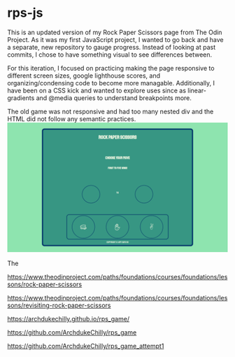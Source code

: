 # rps-js

This is an updated version of my Rock Paper Scissors page from The Odin Project. As it was my first JavaScript project, I wanted to go back and have a separate, new repository to gauge progress. Instead of looking at past commits, I chose to have something visual to see differences between.

For this iteration, I focused on practicing making the page responsive to different screen sizes, google lighthouse scores, and organizing/condensing code to become more managable. Additionally, I have been on a CSS kick and wanted to explore uses since as linear-gradients and @media queries to understand breakpoints more.


The old game was not responsive and had too many nested div and the HTML did not follow any semantic practices.
![Image of original game](rps_game.png)

The 



https://www.theodinproject.com/paths/foundations/courses/foundations/lessons/rock-paper-scissors


https://www.theodinproject.com/paths/foundations/courses/foundations/lessons/revisiting-rock-paper-scissors




https://archdukechilly.github.io/rps_game/


https://github.com/ArchdukeChilly/rps_game



https://github.com/ArchdukeChilly/rps_game_attempt1
